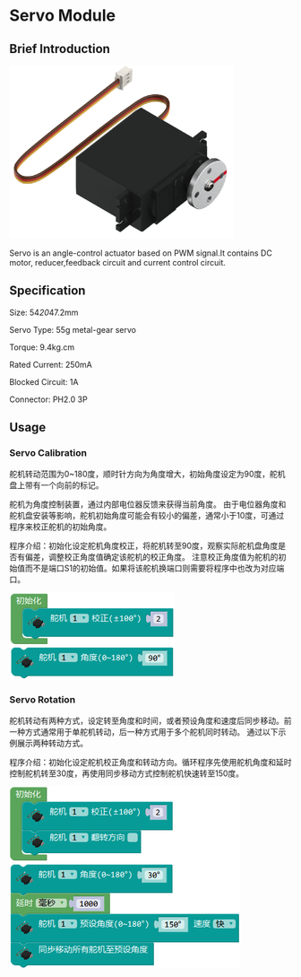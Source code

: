 # Servo Module

## Brief Introduction

![](./images/render_servo.png)

Servo is an angle-control actuator based on PWM signal.It contains DC motor, reducer,feedback circuit and current control circuit.

## Specification

Size: 54*20*47.2mm

Servo Type: 55g metal-gear servo

Torque: 9.4kg.cm

Rated Current: 250mA

Blocked Circuit: 1A

Connector: PH2.0 3P

## Usage

### Servo Calibration

舵机转动范围为0~180度，顺时针方向为角度增大，初始角度设定为90度，舵机盘上带有一个向前的标记。

舵机为角度控制装置，通过内部电位器反馈来获得当前角度。
由于电位器角度和舵机盘安装等影响，舵机初始角度可能会有较小的偏差，通常小于10度，可通过程序来校正舵机的初始角度。

程序介绍：初始化设定舵机角度校正，将舵机转至90度，观察实际舵机盘角度是否有偏差，调整校正角度值确定该舵机的校正角度。
注意校正角度值为舵机的初始值而不是端口S1的初始值。如果将该舵机换端口则需要将程序中也改为对应端口。

![](./images/Mixly_example_servo_calibrate.png)

### Servo Rotation

舵机转动有两种方式，设定转至角度和时间，或者预设角度和速度后同步移动。前一种方式通常用于单舵机转动，后一种方式用于多个舵机同时转动。
通过以下示例展示两种转动方式。

程序介绍：初始化设定舵机校正角度和转动方向。循环程序先使用舵机角度和延时控制舵机转至30度，再使用同步移动方式控制舵机快速转至150度。

![](./images/Mixly_example_servo_move.png)
